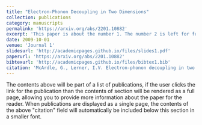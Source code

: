 ```yaml
---
title: "Electron-Phonon Decoupling in Two Dimensions"
collection: publications
category: manuscripts
permalink: 'https://arxiv.org/abs/2201.10882'
excerpt: 'This paper is about the number 1. The number 2 is left for future work.'
date: 2009-10-01
venue: 'Journal 1'
slidesurl: 'http://academicpages.github.io/files/slides1.pdf'
paperurl: 'https://arxiv.org/abs/2201.10882'
bibtexurl: 'http://academicpages.github.io/files/bibtex1.bib'
citation: 'McArdle, G., Lerner, I.V. Electron-phonon decoupling in two dimensions. Sci Rep 11, 24293 (2021)'
---
```

The contents above will be part of a list of publications, if the user clicks the link for the publication than the contents of section will be rendered as a full page, allowing you to provide more information about the paper for the reader. When publications are displayed as a single page, the contents of the above "citation" field will automatically be included below this section in a smaller font.
